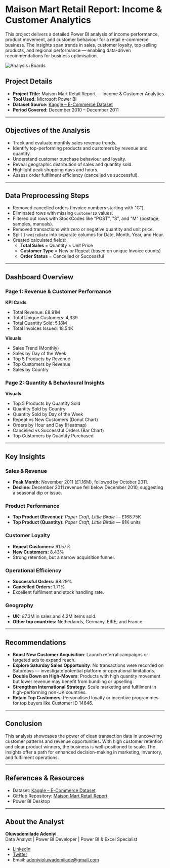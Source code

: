 # Maison Mart Retail Report: Income & Customer Analytics

This project delivers a detailed Power BI analysis of income performance, product movement, and customer behaviour for a retail e-commerce business. The insights span trends in sales, customer loyalty, top-selling products, and regional performance — enabling data-driven recommendations for business optimisation.

![Analysis+Boards](https://github.com/user-attachments/assets/a5f96327-3429-43e6-8d8e-7abd1ddb4450)

##  Project Details

- **Project Title:** Maison Mart Retail Report — Income & Customer Analytics  
- **Tool Used:** Microsoft Power BI  
- **Dataset Source:** [Kaggle – E-Commerce Dataset](https://www.kaggle.com/datasets/carrie1/ecommerce-data)  
- **Period Covered:** December 2010 – December 2011  

---

##  Objectives of the Analysis

- Track and evaluate monthly sales revenue trends.
- Identify top-performing products and customers by revenue and quantity.
- Understand customer purchase behaviour and loyalty.
- Reveal geographic distribution of sales and quantity sold.
- Highlight peak shopping days and hours.
- Assess order fulfilment efficiency (cancelled vs successful).

---

##  Data Preprocessing Steps

- Removed cancelled orders (Invoice numbers starting with "C").
- Eliminated rows with missing `CustomerID` values.
- Filtered out rows with StockCodes like "POST", "S", and "M" (postage, samples, manuals).
- Removed transactions with zero or negative quantity and unit price.
- Split `InvoiceDate` into separate columns for Date, Month, Year, and Hour.
- Created calculated fields:
  - **Total Sales** = Quantity × Unit Price
  - **Customer Type** = New or Repeat (based on unique Invoice counts)
  - **Order Status** = Cancelled or Successful

---

##  Dashboard Overview

###  Page 1: Revenue & Customer Performance

**KPI Cards**
- Total Revenue: £8.91M  
- Total Unique Customers: 4,339  
- Total Quantity Sold: 5.18M  
- Total Invoices Issued: 18.54K  

**Visuals**
- Sales Trend (Monthly)
- Sales by Day of the Week
- Top 5 Products by Revenue
- Top Customers by Revenue
- Sales by Country

###  Page 2: Quantity & Behavioural Insights

**Visuals**
- Top 5 Products by Quantity Sold
- Quantity Sold by Country
- Quantity Sold by Day of the Week
- Repeat vs New Customers (Donut Chart)
- Orders by Hour and Day (Heatmap)
- Cancelled vs Successful Orders (Bar Chart)
- Top Customers by Quantity Purchased

---

##  Key Insights

### Sales & Revenue
- **Peak Month:** November 2011 (£1.16M), followed by October 2011.
- **Decline:** December 2011 revenue fell below December 2010, suggesting a seasonal dip or issue.

### Product Performance
- **Top Product (Revenue):** *Paper Craft, Little Birdie* — £168.75K
- **Top Product (Quantity):** *Paper Craft, Little Birdie* — 81K units

### Customer Loyalty
- **Repeat Customers:** 91.57%
- **New Customers:** 8.43%
- Strong retention, but a narrow acquisition funnel.

### Operational Efficiency
- **Successful Orders:** 98.29%
- **Cancelled Orders:** 1.71%
- Excellent fulfilment and stock handling rate.

### Geography
- **UK:** £7.3M in sales and 4.2M items sold.
- **Other top countries:** Netherlands, Germany, EIRE, and France.

---

##  Recommendations

- **Boost New Customer Acquisition**: Launch referral campaigns or targeted ads to expand reach.
- **Explore Saturday Sales Opportunity**: No transactions were recorded on Saturdays — investigate potential platform or operational limitations.
- **Double Down on High-Movers**: Products with high quantity movement but lower revenue may benefit from bundling or upselling.
- **Strengthen International Strategy**: Scale marketing and fulfilment in high-performing non-UK countries.
- **Retain Top Customers**: Personalised loyalty or incentive programmes for top buyers like Customer ID 14646.

---

##  Conclusion

This analysis showcases the power of clean transaction data in uncovering customer patterns and revenue opportunities. With high customer retention and clear product winners, the business is well-positioned to scale. The insights offer a path for enhanced decision-making in marketing, inventory, and fulfilment operations.

---

##  References & Resources

- Dataset: [Kaggle – E-Commerce Dataset](https://www.kaggle.com/datasets/carrie1/ecommerce-data)
- GitHub Repository: [Maison Mart Retail Report](https://github.com/Demibolt007/Maison-Mart-Retail-Report-Income-Customer-Analytics)
- Power BI Desktop

---

##  About the Analyst

**Oluwademilade Adeniyi**  
Data Analyst | Power BI Developer | Power BI & Excel Specialist  
- [LinkedIn](https://www.linkedin.com/in/adeniyioluwademilade)  
- [Twitter](https://twitter.com/iamdemibolt)  
- Email: adeniyioluwademilade@gmail.com  

